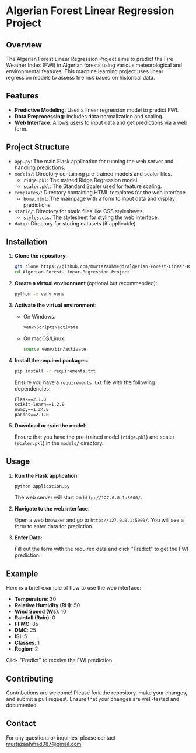 # Algerian Forest Linear Regression Project

## Overview

The Algerian Forest Linear Regression Project aims to predict the Fire Weather Index (FWI) in Algerian forests using various meteorological and environmental features. This machine learning project uses linear regression models to assess fire risk based on historical data.

## Features

- **Predictive Modeling**: Uses a linear regression model to predict FWI.
- **Data Preprocessing**: Includes data normalization and scaling.
- **Web Interface**: Allows users to input data and get predictions via a web form.

## Project Structure

- `app.py`: The main Flask application for running the web server and handling predictions.
- `models/`: Directory containing pre-trained models and scaler files.
  - `ridge.pkl`: The trained Ridge Regression model.
  - `scaler.pkl`: The Standard Scaler used for feature scaling.
- `templates/`: Directory containing HTML templates for the web interface.
  - `home.html`: The main page with a form to input data and display predictions.
- `static/`: Directory for static files like CSS stylesheets.
  - `styles.css`: The stylesheet for styling the web interface.
- `data/`: Directory for storing datasets (if applicable).

## Installation

1. **Clone the repository**:

   ```bash
   git clone https://github.com/murtazaahmedd/Algerian-Forest-Linear-Regression-Project.git
   cd Algerian-Forest-Linear-Regression-Project
   ```

2. **Create a virtual environment** (optional but recommended):

   ```bash
   python -m venv venv
   ```

3. **Activate the virtual environment**:

   - On Windows:

     ```bash
     venv\Scripts\activate
     ```

   - On macOS/Linux:

     ```bash
     source venv/bin/activate
     ```

4. **Install the required packages**:

   ```bash
   pip install -r requirements.txt
   ```

   Ensure you have a `requirements.txt` file with the following dependencies:

   ```
   Flask==2.1.0
   scikit-learn==1.2.0
   numpy==1.24.0
   pandas==2.1.0
   ```

5. **Download or train the model**:

   Ensure that you have the pre-trained model (`ridge.pkl`) and scaler (`scaler.pkl`) in the `models/` directory.

## Usage

1. **Run the Flask application**:

   ```bash
   python application.py
   ```

   The web server will start on `http://127.0.0.1:5000/`.

2. **Navigate to the web interface**:

   Open a web browser and go to `http://127.0.0.1:5000/`. You will see a form to enter data for prediction.

3. **Enter Data**:

   Fill out the form with the required data and click "Predict" to get the FWI prediction.

## Example

Here is a brief example of how to use the web interface:

- **Temperature**: 30
- **Relative Humidity (RH)**: 50
- **Wind Speed (Ws)**: 10
- **Rainfall (Rain)**: 0
- **FFMC**: 85
- **DMC**: 25
- **ISI**: 5
- **Classes**: 1
- **Region**: 2

Click "Predict" to receive the FWI prediction.

## Contributing
Contributions are welcome! Please fork the repository, make your changes, and submit a pull request. Ensure that your changes are well-tested and documented.
## Contact

For any questions or inquiries, please contact murtazaahmad087@gmail.com
